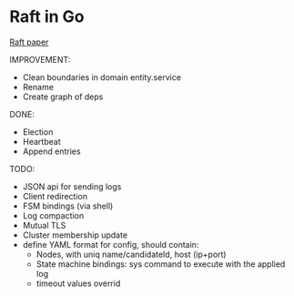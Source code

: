 # Raft in Go

[Raft paper](https://raft.github.io/raft.pdf)

IMPROVEMENT:
- Clean boundaries in domain entity.service
- Rename
- Create graph of deps


DONE:
- Election
- Heartbeat
- Append entries

TODO:
- JSON api for sending logs
- Client redirection
- FSM bindings (via shell)
- Log compaction
- Mutual TLS
- Cluster membership update
- define YAML format for config, should contain:
    - Nodes, with uniq name/candidateId, host (ip+port)
    - State machine bindings: sys command to execute with the applied log
    - timeout values overrid